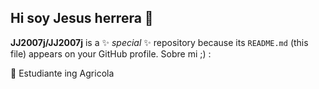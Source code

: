 ## Hi soy Jesus herrera  👋

<!--


Sobre mi ;) :


- 🌱 Estudiante ing Agricola

-->

**JJ2007j/JJ2007j** is a ✨ _special_ ✨ repository because its `README.md` (this file) appears on your GitHub profile.
Sobre mi ;) :

🌱 Estudiante ing Agricola
